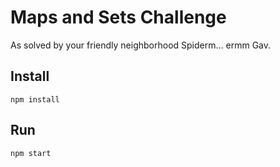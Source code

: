 # Maps and Sets Challenge

As solved by your friendly neighborhood Spiderm... ermm Gav.

## Install

`npm install`

## Run

`npm start`
